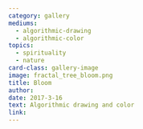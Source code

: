 ```yaml
---
category: gallery
mediums:
  - algorithmic-drawing
  - algorithmic-color
topics:
  - spirituality
  - nature
card-class: gallery-image
image: fractal_tree_bloom.png
title: Bloom
author:
date: 2017-3-16
text: Algorithmic drawing and color
link:
---
```

